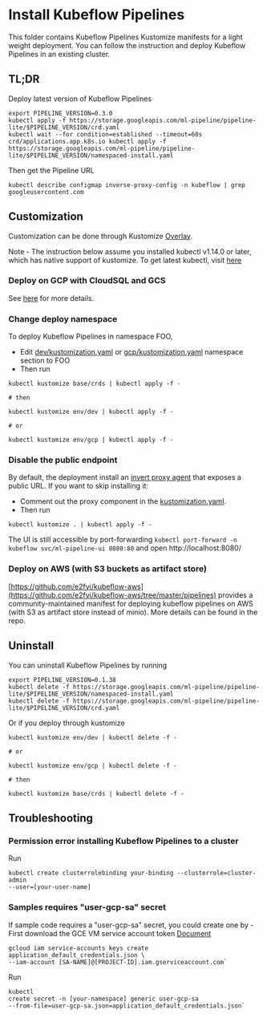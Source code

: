 # Install Kubeflow Pipelines

This folder contains Kubeflow Pipelines Kustomize manifests for a light weight
deployment. You can follow the instruction and deploy Kubeflow Pipelines in an
existing cluster.

## TL;DR

Deploy latest version of Kubeflow Pipelines

```
export PIPELINE_VERSION=0.3.0
kubectl apply -f https://storage.googleapis.com/ml-pipeline/pipeline-lite/$PIPELINE_VERSION/crd.yaml
kubectl wait --for condition=established --timeout=60s crd/applications.app.k8s.io kubectl apply -f https://storage.googleapis.com/ml-pipeline/pipeline-lite/$PIPELINE_VERSION/namespaced-install.yaml
```

Then get the Pipeline URL

```
kubectl describe configmap inverse-proxy-config -n kubeflow | grep googleusercontent.com
```

## Customization

Customization can be done through Kustomize
[Overlay](https://github.com/kubernetes-sigs/kustomize/blob/master/docs/glossary.md#overlay).

Note - The instruction below assume you installed kubectl v1.14.0 or later,
which has native support of kustomize. To get latest kubectl, visit
[here](https://kubernetes.io/docs/tasks/tools/install-kubectl/)

### Deploy on GCP with CloudSQL and GCS

See [here](env/gcp/README.md) for more details.

### Change deploy namespace

To deploy Kubeflow Pipelines in namespace FOO,

-   Edit [dev/kustomization.yaml](env/dev/kustomization.yaml) or
    [gcp/kustomization.yaml](env/gcp/kustomization.yaml) namespace section to
    FOO
-   Then run

```
kubectl kustomize base/crds | kubectl apply -f -

# then

kubectl kustomize env/dev | kubectl apply -f -

# or

kubectl kustomize env/gcp | kubectl apply -f -
```

### Disable the public endpoint

By default, the deployment install an
[invert proxy agent](https://github.com/google/inverting-proxy) that exposes a
public URL. If you want to skip installing it:

-   Comment out the proxy component in the
    [kustomization.yaml](base/kustomization.yaml).
-   Then run

```
kubectl kustomize . | kubectl apply -f -
```

The UI is still accessible by port-forwarding `kubectl port-forward -n kubeflow
svc/ml-pipeline-ui 8080:80` and open http://localhost:8080/

### Deploy on AWS (with S3 buckets as artifact store)

[https://github.com/e2fyi/kubeflow-aws](https://github.com/e2fyi/kubeflow-aws/tree/master/pipelines)
provides a community-maintained manifest for deploying kubeflow pipelines on AWS
(with S3 as artifact store instead of minio). More details can be found in the
repo.

## Uninstall

You can uninstall Kubeflow Pipelines by running

```
export PIPELINE_VERSION=0.1.38
kubectl delete -f https://storage.googleapis.com/ml-pipeline/pipeline-lite/$PIPELINE_VERSION/namespaced-install.yaml
kubectl delete -f https://storage.googleapis.com/ml-pipeline/pipeline-lite/$PIPELINE_VERSION/crd.yaml
```

Or if you deploy through kustomize

```
kubectl kustomize env/dev | kubectl delete -f -

# or

kubectl kustomize env/gcp | kubectl delete -f -

# then

kubectl kustomize base/crds | kubectl delete -f -
```

## Troubleshooting

### Permission error installing Kubeflow Pipelines to a cluster

Run

```
kubectl create clusterrolebinding your-binding --clusterrole=cluster-admin
--user=[your-user-name]
```

### Samples requires "user-gcp-sa" secret

If sample code requires a "user-gcp-sa" secret, you could create one by - First
download the GCE VM service account token
[Document](https://cloud.google.com/iam/docs/creating-managing-service-account-keys#creating_service_account_keys)

```
gcloud iam service-accounts keys create application_default_credentials.json \
--iam-account [SA-NAME]@[PROJECT-ID].iam.gserviceaccount.com`
```

Run

```
kubectl
create secret -n [your-namespace] generic user-gcp-sa
--from-file=user-gcp-sa.json=application_default_credentials.json`
```
